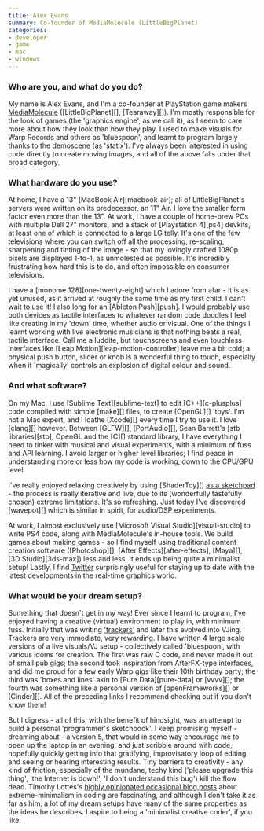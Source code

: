 ```yaml
---
title: Alex Evans
summary: Co-founder of MediaMolecule (LittleBigPlanet)
categories:
- developer
- game
- mac
- windows
---
```


### Who are you, and what do you do?

My name is Alex Evans, and I'm a co-founder at PlayStation game makers [MediaMolecule](http://www.mediamolecule.com/ "The MediaMolecule website.") ([LittleBigPlanet][], [Tearaway][]). I'm mostly responsible for the look of games (the 'graphics engine', as we call it), as I seem to care more about how they look than how they play. I used to make visuals for Warp Records and others as 'bluespoon', and learnt to program largely thanks to the demoscene (as '[statix](http://www.pouet.net/prod.php?which=75 "A demoscene coded by Alex.")'). I've always been interested in using code directly to create moving images, and all of the above falls under that broad category.

### What hardware do you use?

At home, I have a 13" [MacBook Air][macbook-air]; all of LittleBigPlanet's servers were written on its predecessor, an 11" Air. I love the smaller form factor even more than the 13". At work, I have a couple of home-brew PCs with multiple Dell 27" monitors, and a stack of [Playstation 4][ps4] devkits, at least one of which is connected to a large LG telly. It's one of the few televisions where you can switch off all the processing, re-scaling, sharpening and tinting of the image - so that my lovingly crafted 1080p pixels are displayed 1-to-1, as unmolested as possible. It's incredibly frustrating how hard this is to do, and often impossible on consumer televisions.

I have a [monome 128][one-twenty-eight] which I adore from afar - it is as yet unused, as it arrived at roughly the same time as my first child. I can't wait to use it! I also long for an [Ableton Push][push]. I would probably use both devices as tactile interfaces to whatever random code doodles I feel like creating in my 'down' time, whether audio or visual. One of the things I learnt working with live electronic musicians is that nothing beats a real, tactile interface. Call me a luddite, but touchscreens and even touchless interfaces like [Leap Motion][leap-motion-controller] leave me a bit cold; a physical push button, slider or knob is a wonderful thing to touch, especially when it 'magically' controls an explosion of digital colour and sound.

### And what software?

On my Mac, I use [Sublime Text][sublime-text] to edit [C++][c-plusplus] code compiled with simple [make][] files, to create [OpenGL][] 'toys'. I'm not a Mac expert, and I loathe [Xcode][] every time I try to use it. I love [clang][] however. Between [GLFW][], [PortAudio][], Sean Barrett's [stb libraries][stb], OpenGL and the [C][] standard library, I have everything I need to tinker with musical and visual experiments, with a minimum of fuss and API learning. I avoid larger or higher level libraries; I find peace in understanding more or less how my code is working, down to the CPU/GPU level.

I've really enjoyed relaxing creatively by using [ShaderToy][] [as a sketchpad](https://www.shadertoy.com/user/mmalex "Alex's ShaderToy creations.") - the process is really iterative and live, due to its (wonderfully tastefully chosen) extreme limitations. It's so refreshing. Just today I've discovered [wavepot][] which is similar in spirit, for audio/DSP experiments.

At work, I almost exclusively use [Microsoft Visual Studio][visual-studio] to write PS4 code, along with MediaMolecule's in-house tools. We build games about making games - so I find myself using traditional content creation software ([Photoshop][], [After Effects][after-effects], [Maya][], [3D Studio][3ds-max]) less and less. It ends up being quite a minimalist setup! Lastly, I find [Twitter](http://www.twitter.com/mmalex/ "Alex's Twitter account.") surprisingly useful for staying up to date with the latest developments in the real-time graphics world.

### What would be your dream setup?

Something that doesn't get in my way! Ever since I learnt to program, I've enjoyed having a creative (virtual) environment to play in, with minimum fuss. Initially that was writing ['trackers'](http://en.wikipedia.org/wiki/Music_tracker "The Wikipedia entry for Music Trackers.") and later this evolved into VJing. Trackers are very immediate, very rewarding. I have written 4 large scale versions of a live visuals/VJ setup - collectively called 'bluespoon', with various idoms for creation. The first was raw C code, and never made it out of small pub gigs; the second took inspiration from AfterFX-type interfaces, and did me proud for a few early Warp gigs like their 10th birthday party; the third was 'boxes and lines' akin to [Pure Data][pure-data] or [vvvv][]; the fourth was something like a personal version of [openFrameworks][] or [Cinder][]. All of the preceding links I recommend checking out if you don't know them!

But I digress - all of this, with the benefit of hindsight, was an attempt to build a personal 'programmer's sketchbook'. I keep promising myself - dreaming about - a version 5, that would in some way encourage me to open up the laptop in an evening, and just scribble around with code, hopefully quickly getting into that gratifying, improvisatory loop of editing and seeing or hearing interesting results. Tiny barriers to creativity - any kind of friction, especially of the mundane, techy kind ('please upgrade this thing', 'the Internet is down!', 'I don't understand this bug') kill the flow dead. Timothy Lottes's [highly opinionated occasional blog posts](http://timothylottes.blogspot.co.uk/2014/05/reviving-vintage-programming-practice.html "An article about reviving vintage programming practises.") about extreme-minimalism in coding are fascinating, and although I don't take it as far as him, a lot of my dream setups have many of the same properties as the ideas he describes. I aspire to being a 'minimalist creative coder', if you like.